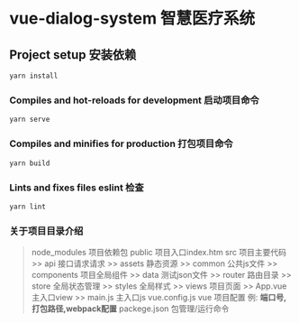 # vue-dialog-system 智慧医疗系统

## Project setup 安装依赖 
```
yarn install
```

### Compiles and hot-reloads for development 启动项目命令
```
yarn serve
```

### Compiles and minifies for production 打包项目命令
```
yarn build
```

### Lints and fixes files eslint  检查
```
yarn lint
```

### 关于项目目录介绍 
> node_modules 项目依赖包
> public 项目入口index.htm
> src 项目主要代码
    >> api 接口请求请求
    >> assets 静态资源
    >> common 公共js文件
    >> components 项目全局组件
    >> data 测试json文件
    >> router 路由目录
    >> store 全局状态管理
    >> styles 全局样式
    >> views 项目页面
    >> App.vue 主入口view
    >> main.js 主入口js
> vue.config.js vue 项目配置 例: **端口号,打包路径,webpack配置**
> packege.json 包管理/运行命令
